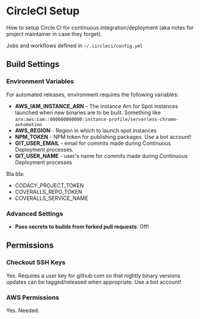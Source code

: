# CircleCI Setup

How to setup Circle CI for continuous integration/deployment (aka notes for project maintainer in case they forget).

Jobs and workflows defined in `~/.circleci/config.yml`

## Build Settings

### Environment Variables

For automated releases, environment requires the following variables:

- **AWS_IAM_INSTANCE_ARN** - The instance Arn for Spot instances launched when new binaries are to be built. Something like `arn:aws:iam::000000000000:instance-profile/serverless-chrome-automation`
- **AWS_REGION** - Region in which to launch spot instances
- **NPM_TOKEN** - NPM token for publishing packages. Use a bot account!
- **GIT_USER_EMAIL** - email for commits made during Continuous Deployment processes.
- **GIT_USER_NAME** - user's name for commits made during Continuous Deployment processes

Bla bla:

- CODACY_PROJECT_TOKEN
- COVERALLS_REPO_TOKEN
- COVERALLS_SERVICE_NAME

### Advanced Settings

- **Pass secrets to builds from forked pull requests**: Off!


## Permissions

### Checkout SSH Keys

Yes. Requires a user key for github.com so that nightly binary versions updates can be tagged/released when appropriate. Use a bot account!


### AWS Permissions

Yes. Needed.

